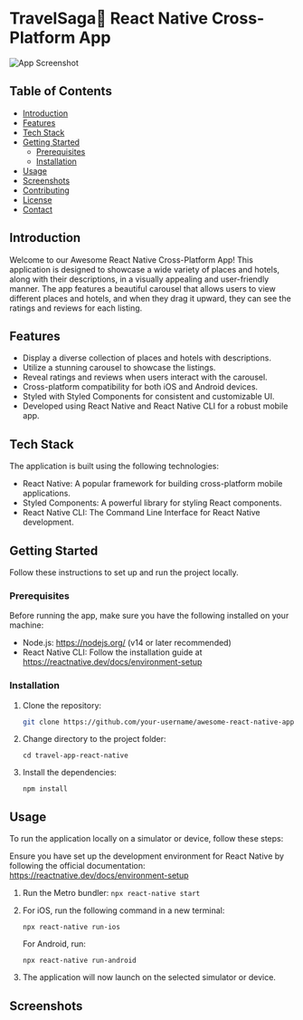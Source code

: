 # TravelSaga🚀 React Native Cross-Platform App

![App Screenshot](/path/to/screenshot.png)

## Table of Contents

- [Introduction](#introduction)
- [Features](#features)
- [Tech Stack](#tech-stack)
- [Getting Started](#getting-started)
  - [Prerequisites](#prerequisites)
  - [Installation](#installation)
- [Usage](#usage)
- [Screenshots](#screenshots)
- [Contributing](#contributing)
- [License](#license)
- [Contact](#contact)

## Introduction

Welcome to our Awesome React Native Cross-Platform App! This application is designed to showcase a wide variety of places and hotels, along with their descriptions, in a visually appealing and user-friendly manner. The app features a beautiful carousel that allows users to view different places and hotels, and when they drag it upward, they can see the ratings and reviews for each listing.

## Features

- Display a diverse collection of places and hotels with descriptions.
- Utilize a stunning carousel to showcase the listings.
- Reveal ratings and reviews when users interact with the carousel.
- Cross-platform compatibility for both iOS and Android devices.
- Styled with Styled Components for consistent and customizable UI.
- Developed using React Native and React Native CLI for a robust mobile app.

## Tech Stack

The application is built using the following technologies:

- React Native: A popular framework for building cross-platform mobile applications.
- Styled Components: A powerful library for styling React components.
- React Native CLI: The Command Line Interface for React Native development.

## Getting Started

Follow these instructions to set up and run the project locally.

### Prerequisites

Before running the app, make sure you have the following installed on your machine:

- Node.js: https://nodejs.org/ (v14 or later recommended)
- React Native CLI: Follow the installation guide at https://reactnative.dev/docs/environment-setup

### Installation

1. Clone the repository:

   ```bash
   git clone https://github.com/your-username/awesome-react-native-app.git
   ```

2. Change directory to the project folder:
   ```
   cd travel-app-react-native
   ```

3. Install the dependencies:
   ```
   npm install
   ```
## Usage
To run the application locally on a simulator or device, follow these steps:

Ensure you have set up the development environment for React Native by following the official documentation: https://reactnative.dev/docs/environment-setup


1. Run the Metro bundler:
   ```npx react-native start```


2. For iOS, run the following command in a new terminal:

   ```
   npx react-native run-ios
   ```
   For Android, run:
   ```
   npx react-native run-android
   ```
3. The application will now launch on the selected simulator or device.


##  Screenshots